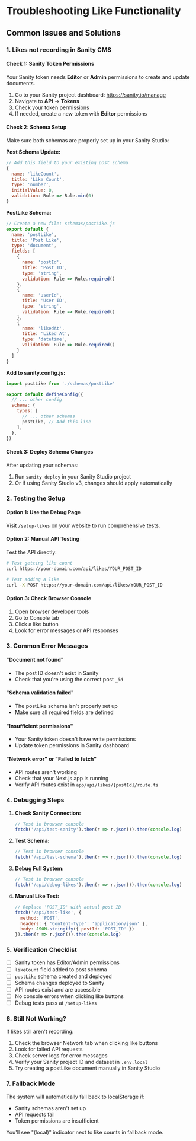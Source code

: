 # Troubleshooting Like Functionality

## Common Issues and Solutions

### 1. **Likes not recording in Sanity CMS**

#### Check 1: Sanity Token Permissions
Your Sanity token needs **Editor** or **Admin** permissions to create and update documents.

1. Go to your Sanity project dashboard: https://sanity.io/manage
2. Navigate to **API** → **Tokens**
3. Check your token permissions
4. If needed, create a new token with **Editor** permissions

#### Check 2: Schema Setup
Make sure both schemas are properly set up in your Sanity Studio:

**Post Schema Update:**
```javascript
// Add this field to your existing post schema
{
  name: 'likeCount',
  title: 'Like Count',
  type: 'number',
  initialValue: 0,
  validation: Rule => Rule.min(0)
}
```

**PostLike Schema:**
```javascript
// Create a new file: schemas/postLike.js
export default {
  name: 'postLike',
  title: 'Post Like',
  type: 'document',
  fields: [
    {
      name: 'postId',
      title: 'Post ID',
      type: 'string',
      validation: Rule => Rule.required()
    },
    {
      name: 'userId',
      title: 'User ID',
      type: 'string',
      validation: Rule => Rule.required()
    },
    {
      name: 'likedAt',
      title: 'Liked At',
      type: 'datetime',
      validation: Rule => Rule.required()
    }
  ]
}
```

**Add to sanity.config.js:**
```javascript
import postLike from './schemas/postLike'

export default defineConfig({
  // ... other config
  schema: {
    types: [
      // ... other schemas
      postLike, // Add this line
    ],
  },
})
```

#### Check 3: Deploy Schema Changes
After updating your schemas:
1. Run `sanity deploy` in your Sanity Studio project
2. Or if using Sanity Studio v3, changes should apply automatically

### 2. **Testing the Setup**

#### Option 1: Use the Debug Page
Visit `/setup-likes` on your website to run comprehensive tests.

#### Option 2: Manual API Testing
Test the API directly:

```bash
# Test getting like count
curl https://your-domain.com/api/likes/YOUR_POST_ID

# Test adding a like
curl -X POST https://your-domain.com/api/likes/YOUR_POST_ID
```

#### Option 3: Check Browser Console
1. Open browser developer tools
2. Go to Console tab
3. Click a like button
4. Look for error messages or API responses

### 3. **Common Error Messages**

#### "Document not found"
- The post ID doesn't exist in Sanity
- Check that you're using the correct post `_id`

#### "Schema validation failed"
- The postLike schema isn't properly set up
- Make sure all required fields are defined

#### "Insufficient permissions"
- Your Sanity token doesn't have write permissions
- Update token permissions in Sanity dashboard

#### "Network error" or "Failed to fetch"
- API routes aren't working
- Check that your Next.js app is running
- Verify API routes exist in `app/api/likes/[postId]/route.ts`

### 4. **Debugging Steps**

1. **Check Sanity Connection:**
   ```javascript
   // Test in browser console
   fetch('/api/test-sanity').then(r => r.json()).then(console.log)
   ```

2. **Test Schema:**
   ```javascript
   // Test in browser console
   fetch('/api/test-schema').then(r => r.json()).then(console.log)
   ```

3. **Debug Full System:**
   ```javascript
   // Test in browser console
   fetch('/api/debug-likes').then(r => r.json()).then(console.log)
   ```

4. **Manual Like Test:**
   ```javascript
   // Replace 'POST_ID' with actual post ID
   fetch('/api/test-like', {
     method: 'POST',
     headers: { 'Content-Type': 'application/json' },
     body: JSON.stringify({ postId: 'POST_ID' })
   }).then(r => r.json()).then(console.log)
   ```

### 5. **Verification Checklist**

- [ ] Sanity token has Editor/Admin permissions
- [ ] `likeCount` field added to post schema
- [ ] `postLike` schema created and deployed
- [ ] Schema changes deployed to Sanity
- [ ] API routes exist and are accessible
- [ ] No console errors when clicking like buttons
- [ ] Debug tests pass at `/setup-likes`

### 6. **Still Not Working?**

If likes still aren't recording:

1. Check the browser Network tab when clicking like buttons
2. Look for failed API requests
3. Check server logs for error messages
4. Verify your Sanity project ID and dataset in `.env.local`
5. Try creating a postLike document manually in Sanity Studio

### 7. **Fallback Mode**

The system will automatically fall back to localStorage if:
- Sanity schemas aren't set up
- API requests fail
- Token permissions are insufficient

You'll see "(local)" indicator next to like counts in fallback mode.